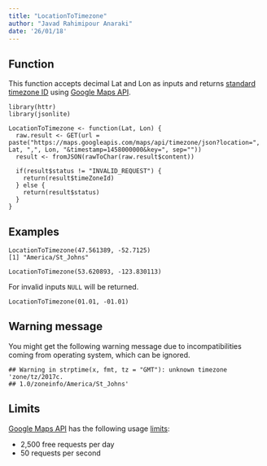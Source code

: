```yaml
---
title: "LocationToTimezone"
author: "Javad Rahimipour Anaraki"
date: '26/01/18'
---
```


## Function
This function accepts decimal Lat and Lon as inputs and returns [standard timezone ID](https://en.wikipedia.org/wiki/List_of_tz_database_time_zones) using [Google Maps API](https://developers.google.com/maps/).

```{r}
library(httr)
library(jsonlite)

LocationToTimezone <- function(Lat, Lon) {
  raw.result <- GET(url = paste("https://maps.googleapis.com/maps/api/timezone/json?location=", Lat, ",", Lon, "&timestamp=1458000000&key=", sep=""))
  result <- fromJSON(rawToChar(raw.result$content))
  
  if(result$status != "INVALID_REQUEST") { 
    return(result$timeZoneId) 
  } else {
    return(result$status)
  }
}
```

## Examples

```{r}
LocationToTimezone(47.561389, -52.7125)
[1] "America/St_Johns"
```

```{r}
LocationToTimezone(53.620893, -123.830113)
```

For invalid inputs `NULL` will be returned.
```{r}
LocationToTimezone(01.01, -01.01)
```

## Warning message
You might get the following warning message due to incompatibilities coming from operating system, which can be ignored.

```{r}
## Warning in strptime(x, fmt, tz = "GMT"): unknown timezone 'zone/tz/2017c.
## 1.0/zoneinfo/America/St_Johns'
```

## Limits
[Google Maps API](https://developers.google.com/maps/) has the following usage [limits](https://developers.google.com/maps/documentation/timezone/usage-limits):

* 2,500 free requests per day
* 50 requests per second
